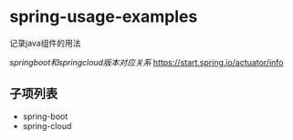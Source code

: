 # spring-usage-examples
记录java组件的用法

*springboot和springcloud版本对应关系* 
https://start.spring.io/actuator/info

## 子项列表
- spring-boot
- spring-cloud